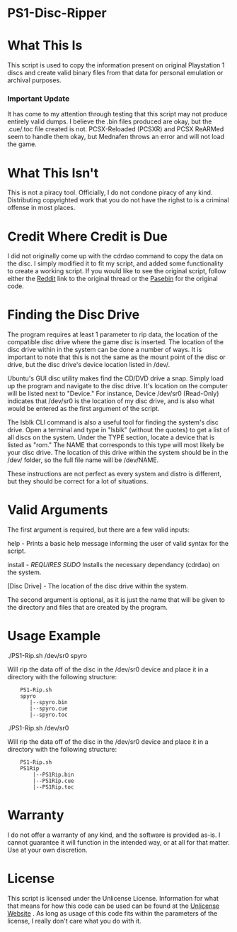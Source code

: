 # PS1-Disc-Ripper

# What This Is
This script is used to copy the information present on original Playstation 1
discs and create valid binary files from that data for personal emulation or
archival purposes.

### Important Update
It has come to my attention through testing that this script may not produce
entirely valid dumps. I believe the .bin files produced are okay, but the
.cue/.toc file created is not. PCSX-Reloaded (PCSXR) and PCSX ReARMed seem to
handle them okay, but Mednafen throws an error and will not load the game.

# What This Isn't
This is not a piracy tool. Officially, I do not condone piracy of any kind.
Distributing copyrighted work that you do not have the righst to is a criminal
offense in most places.

# Credit Where Credit is Due
I did not originally come up with the cdrdao command to copy the data on the
disc. I simply modified it to fit my script, and added some functionality to
create a working script. If you would like to see the original script, follow
either the [Reddit](https://www.reddit.com/r/linux/comments/ju4m5/how_do_i_rip_a_ps1_cd_using_dd/)
link to the original thread or the [Pasebin](https://pastebin.com/TLJMAU9V)
for the original code.

# Finding the Disc Drive
The program requires at least 1 parameter to rip data, the location of the
compatible disc drive where the game disc is inserted. The location of the
disc drive within in the system can be done a number of ways. It is important
to note that this is not the same as the mount point of the disc or drive, but
the disc drive's device location listed in /dev/.

Ubuntu's GUI disc utility makes find the CD/DVD drive a snap. Simply load up
the program and navigate to the disc drive. It's location on the computer will
be listed next to "Device." For instance, Device  /dev/sr0 (Read-Only)
indicates that /dev/sr0 is the location of my disc drive, and is also what
would be entered as the first argument of the script.

The lsblk CLI command is also a useful tool for finding the system's disc
drive. Open a terminal and type in "lsblk" (without the quotes) to get a list
of all discs on the system. Under the TYPE section, locate a device that is
listed as "rom." The NAME that corresponds to this type will most likely be
your disc drive. The location of this drive within the system should be in the
/dev/ folder, so the full file name will be /dev/NAME.

These instructions are not perfect as every system and distro is different, but
they should be correct for a lot of situations.

# Valid Arguments
The first argument is required, but there are a few valid inputs:

help - Prints a basic help message informing the user of valid syntax for the
       script.

install - *REQUIRES SUDO* Installs the necessary dependancy (cdrdao) on the
          system.

[Disc Drive] - The location of the disc drive within the system.

The second argument is optional, as it is just the name that will be given to
the directory and files that are created by the program.

# Usage Example
./PS1-Rip.sh /dev/sr0 spyro

Will rip the data off of the disc in the /dev/sr0 device and place it in a
directory with the following structure:

        PS1-Rip.sh
        spyro
           |--spyro.bin
           |--spyro.cue
           |--spyro.toc


./PS1-Rip.sh /dev/sr0

Will rip the data off of the disc in the /dev/sr0 device and place it in a
directory with the following structure:

        PS1-Rip.sh
        PS1Rip
            |--PS1Rip.bin
            |--PS1Rip.cue
            |--PS1Rip.toc

# Warranty
I do not offer a warranty of any kind, and the software is provided as-is. I
cannot guarantee it will function in the intended way, or at all for that
matter. Use at your own discretion.

# License
This script is licensed under the Unlicense License. Information for what that 
means for how this code can be used can be found at the [Unlicense Website](https://unlicense.org/)
. As long as usage of this code fits within the parameters of the license, I
really don't care what you do with it.
